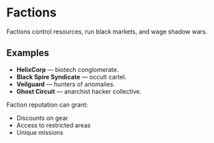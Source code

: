 # Factions

Factions control resources, run black markets, and wage shadow wars.

## Examples
- **HelixCorp** — biotech conglomerate.
- **Black Spire Syndicate** — occult cartel.
- **Veilguard** — hunters of anomalies.
- **Ghost Circuit** — anarchist hacker collective.

Faction reputation can grant:
- Discounts on gear
- Access to restricted areas
- Unique missions
